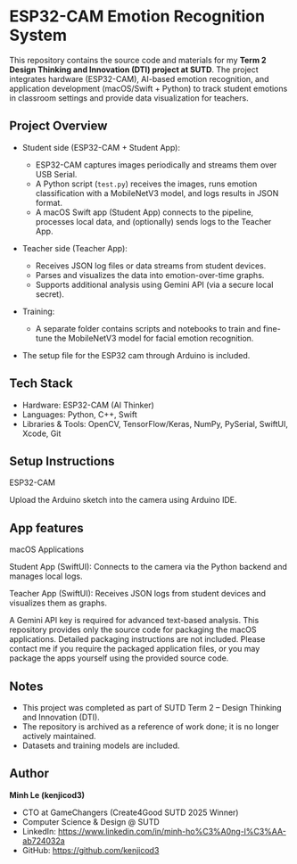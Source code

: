 # ESP32-CAM Emotion Recognition System  

This repository contains the source code and materials for my **Term 2 Design Thinking and Innovation (DTI) project at SUTD**. The project integrates hardware (ESP32-CAM), AI-based emotion recognition, and application development (macOS/Swift + Python) to track student emotions in classroom settings and provide data visualization for teachers.  

## Project Overview  
- Student side (ESP32-CAM + Student App):  
  - ESP32-CAM captures images periodically and streams them over USB Serial.  
  - A Python script (`test.py`) receives the images, runs emotion classification with a MobileNetV3 model, and logs results in JSON format.  
  - A macOS Swift app (Student App) connects to the pipeline, processes local data, and (optionally) sends logs to the Teacher App.  

- Teacher side (Teacher App):  
  - Receives JSON log files or data streams from student devices.  
  - Parses and visualizes the data into emotion-over-time graphs.  
  - Supports additional analysis using Gemini API (via a secure local secret).  

- Training:  
  - A separate folder contains scripts and notebooks to train and fine-tune the MobileNetV3 model for facial emotion recognition.  

- The setup file for the ESP32 cam through Arduino is included.

## Tech Stack  
- Hardware: ESP32-CAM (AI Thinker)  
- Languages: Python, C++, Swift  
- Libraries & Tools: OpenCV, TensorFlow/Keras, NumPy, PySerial, SwiftUI, Xcode, Git  

## Setup Instructions

ESP32-CAM

Upload the Arduino sketch into the camera using Arduino IDE.

## App features

macOS Applications

Student App (SwiftUI): Connects to the camera via the Python backend and manages local logs.

Teacher App (SwiftUI): Receives JSON logs from student devices and visualizes them as graphs.

A Gemini API key is required for advanced text-based analysis.
This repository provides only the source code for packaging the macOS applications. Detailed packaging instructions are not included. Please contact me if you require the packaged application files, or you may package the apps yourself using the provided source code.


## Notes  
- This project was completed as part of SUTD Term 2 – Design Thinking and Innovation (DTI).  
- The repository is archived as a reference of work done; it is no longer actively maintained.  
- Datasets and training models are included. 

## Author  
**Minh Le (kenjicod3)**  
- CTO at GameChangers (Create4Good SUTD 2025 Winner)
- Computer Science & Design @ SUTD  
- LinkedIn: https://www.linkedin.com/in/minh-ho%C3%A0ng-l%C3%AA-ab724032a
- GitHub: https://github.com/kenjicod3  

